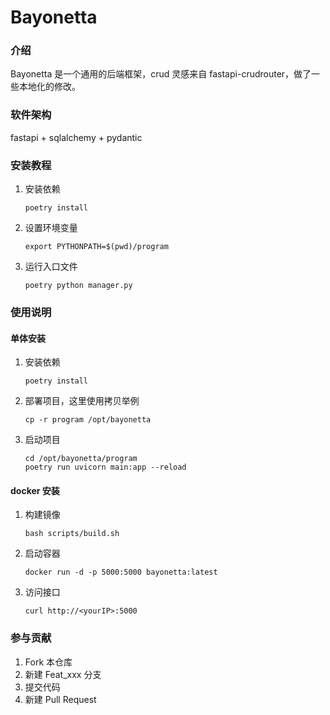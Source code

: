 # Bayonetta

### 介绍

Bayonetta 是一个通用的后端框架，crud 灵感来自 fastapi-crudrouter，做了一些本地化的修改。

### 软件架构

fastapi + sqlalchemy + pydantic

### 安装教程

1. 安装依赖
   ```
   poetry install
   ```
2. 设置环境变量
   ```
   export PYTHONPATH=$(pwd)/program
   ```
3. 运行入口文件
    ```
    poetry python manager.py
    ```

### 使用说明

#### 单体安装

1. 安装依赖
   ```
   poetry install
   ```
2. 部署项目，这里使用拷贝举例
    ```
    cp -r program /opt/bayonetta
    ```
3. 启动项目
    ```
    cd /opt/bayonetta/program
    poetry run uvicorn main:app --reload
    ```

#### docker 安装

1. 构建镜像
    ```
    bash scripts/build.sh
    ```
   
2. 启动容器
    ```
    docker run -d -p 5000:5000 bayonetta:latest
    ```
   
3. 访问接口
    ```
    curl http://<yourIP>:5000
    ```

### 参与贡献

1. Fork 本仓库
2. 新建 Feat_xxx 分支
3. 提交代码
4. 新建 Pull Request
